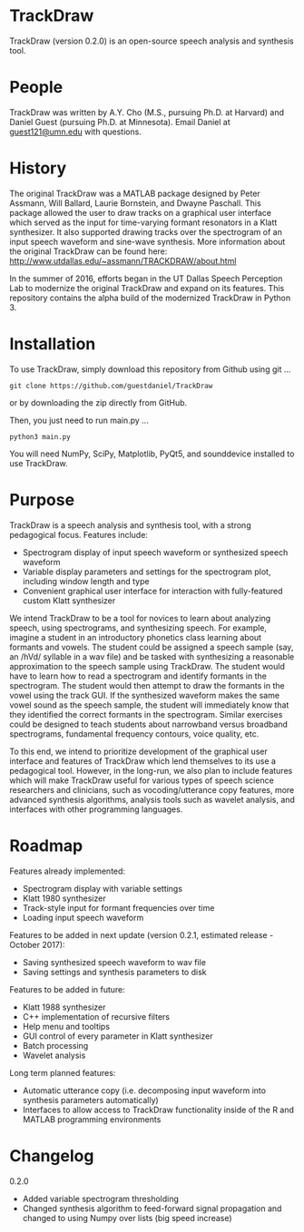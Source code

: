 TrackDraw
=========
TrackDraw (version 0.2.0) is an open-source speech analysis and synthesis tool.

People
======
TrackDraw was written by A.Y. Cho (M.S., pursuing Ph.D. at Harvard) and Daniel Guest (pursuing Ph.D. at Minnesota).
Email Daniel at guest121@umn.edu with questions.

History
=======
The original TrackDraw was a MATLAB package designed by Peter Assmann, Will Ballard, Laurie Bornstein, and Dwayne Paschall. This package allowed the user to draw tracks on a graphical user interface which served as the input for time-varying formant resonators in a Klatt synthesizer. It also supported drawing tracks over the spectrogram of an input speech waveform and sine-wave synthesis. More information about the original TrackDraw can be found here: http://www.utdallas.edu/~assmann/TRACKDRAW/about.html

In the summer of 2016, efforts began in the UT Dallas Speech Perception Lab to modernize the original TrackDraw and expand on its features. This repository contains the alpha build of the modernized TrackDraw in Python 3.

Installation
============

To use TrackDraw, simply download this repository from Github using git ...

```
git clone https://github.com/guestdaniel/TrackDraw
```

or by downloading the zip directly from GitHub.

Then, you just need to run main.py ...

```
python3 main.py
```

You will need NumPy, SciPy, Matplotlib, PyQt5, and sounddevice installed to use TrackDraw.

Purpose
=======
TrackDraw is a speech analysis and synthesis tool, with a strong pedagogical focus. Features include:
- Spectrogram display of input speech waveform or synthesized speech waveform
- Variable display parameters and settings for the spectrogram plot, including window length and type
- Convenient graphical user interface for interaction with fully-featured custom Klatt synthesizer

We intend TrackDraw to be a tool for novices to learn about analyzing speech, using spectrograms, and synthesizing speech. For example, imagine a student in an introductory phonetics class learning about formants and vowels. The student could be assigned a speech sample (say, an /hVd/ syllable in a wav file) and be tasked with synthesizing a reasonable approximation to the speech sample using TrackDraw. The student would have to learn how to read a spectrogram and identify formants in the spectrogram. The student would then attempt to draw the formants in the vowel using the track GUI. If the synthesized waveform makes the same vowel sound as the speech sample, the student will immediately know that they identified the correct formants in the spectrogram. Similar exercises could be designed to teach students about narrowband versus broadband spectrograms, fundamental frequency contours, voice quality, etc. 

To this end, we intend to prioritize development of the graphical user interface and features of TrackDraw which lend themselves to its use a pedagogical tool. However, in the long-run, we also plan to include features which will make TrackDraw useful for various types of speech science researchers and clinicians, such as vocoding/utterance copy features, more advanced synthesis algorithms, analysis tools such as wavelet analysis, and interfaces with other programming languages.

Roadmap
=======
Features already implemented:
- Spectrogram display with variable settings
- Klatt 1980 synthesizer
- Track-style input for formant frequencies over time
- Loading input speech waveform

Features to be added in next update (version 0.2.1, estimated release - October 2017):
- Saving synthesized speech waveform to wav file
- Saving settings and synthesis parameters to disk

Features to be added in future:
- Klatt 1988 synthesizer
- C++ implementation of recursive filters
- Help menu and tooltips
- GUI control of every parameter in Klatt synthesizer
- Batch processing
- Wavelet analysis

Long term planned features:
- Automatic utterance copy (i.e. decomposing input waveform into synthesis parameters automatically)
- Interfaces to allow access to TrackDraw functionality inside of the R and MATLAB programming environments

Changelog
=========

0.2.0
- Added variable spectrogram thresholding
- Changed synthesis algorithm to feed-forward signal propagation and changed to using Numpy over lists (big speed increase)

